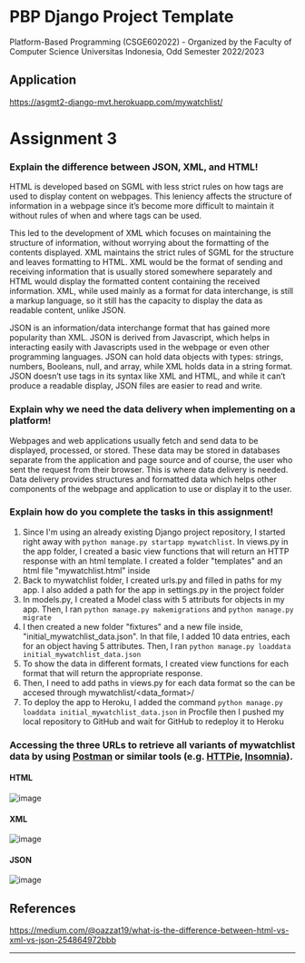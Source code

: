 # PBP Django Project Template

Platform-Based Programming (CSGE602022) - Organized by the Faculty of Computer Science Universitas Indonesia, Odd Semester 2022/2023

## Application
https://asgmt2-django-mvt.herokuapp.com/mywatchlist/

# Assignment 3
### Explain the difference between JSON, XML, and HTML!
HTML is developed based on SGML with less strict rules on how tags are used to display content on webpages. This leniency affects the structure of information in a webpage since it’s become more difficult to maintain it without rules of when and where tags can be used.

This led to the development of XML which focuses on maintaining the structure of information, without worrying about the formatting of the contents displayed. XML maintains the strict rules of SGML for the structure and leaves formatting to HTML. XML would be the format of sending and receiving information that is usually stored somewhere separately and HTML would display the formatted content containing the received information. XML, while used mainly as a format for data interchange, is still a markup language, so it still has the capacity to display the data as readable content, unlike JSON.

JSON is an information/data interchange format that has gained more popularity than XML. JSON is derived from Javascript, which helps in interacting easily with Javascripts used in the webpage or even other programming languages. JSON can hold data objects with types: strings, numbers, Booleans, null, and array, while XML holds data in a string format. JSON doesn’t use tags in its syntax like XML and HTML, and while it can’t produce a readable display, JSON files are easier to read and write.

### Explain why we need the data delivery when implementing on a platform!
Webpages and web applications usually fetch and send data to be displayed, processed, or stored. These data may be stored in databases separate from the application and page source and of course, the user who sent the request from their browser. This is where data delivery is needed. Data delivery provides structures and formatted data which helps other components of the webpage and application to use or display it to the user.

### Explain how do you complete the tasks in this assignment!
1. Since I'm using an already existing Django project repository, I started right away with `python manage.py startapp mywatchlist`. In views.py in the app folder, I created a basic view functions that will return an HTTP response with an html template. I created a folder "templates" and an html file "mywatchlist.html" inside
2. Back to mywatchlist folder, I created urls.py and filled in paths for my app. I also added a path for the app in settings.py in the project folder
3. In models.py, I created a Model class with 5 attributs for objects in my app. Then, I ran `python manage.py makemigrations` and `python manage.py migrate`
4. I then created a new folder "fixtures" and a new file inside, "initial_mywatchlist_data.json". In that file, I added 10 data entries, each for an object having 5 attributes. Then, I ran `python manage.py loaddata initial_mywatchlist_data.json`
5. To show the data in different formats, I created view functions for each format that will return the appropriate response. 
6. Then, I need to add paths in views.py for each data format so the can be accesed through mywatchlist/<data_format>/
7. To deploy the app to Heroku, I added the command `python manage.py loaddata initial_mywatchlist_data.json` in Procfile then I pushed my local repository to GitHub and wait for GitHub to redeploy it to Heroku

### Accessing the three URLs to retrieve all variants of mywatchlist data by using [Postman](https://www.postman.com/) or similar tools (e.g. [HTTPie](https://httpie.io/product), [Insomnia](https://insomnia.rest/)).
#### HTML
![image](https://user-images.githubusercontent.com/108500770/191486231-245249b5-5654-4127-8a28-54041a2050a0.png)
#### XML
![image](https://user-images.githubusercontent.com/108500770/191486315-0df18279-34b6-4237-8093-d76209943003.png)
#### JSON
![image](https://user-images.githubusercontent.com/108500770/191486378-4e891890-a9e3-47cd-9737-d7291a1b822e.png)

## References
https://medium.com/@oazzat19/what-is-the-difference-between-html-vs-xml-vs-json-254864972bbb
<br>
<hr>
